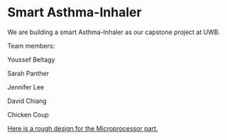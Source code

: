 # Smart Asthma-Inhaler

We are building a smart Asthma-Inhaler as our capstone project at UWB.

Team members:

Youssef Beltagy

Sarah Panther

Jennifer Lee

David Chiang


Chicken Coup



[Here is a rough design for the Microprocessor part.](https://smart-inhaler.ybeltagy.com/design)
